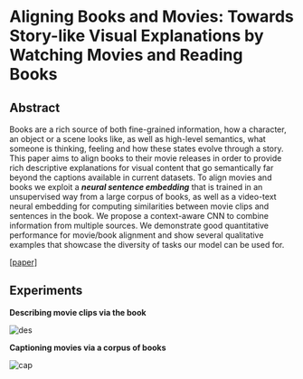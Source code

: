 # Aligning Books and Movies: Towards Story-like Visual Explanations by Watching Movies and Reading Books



## Abstract

Books are a rich source of both fine-grained information, how a character, an object or a scene looks like, as well as high-level semantics, what someone is thinking, feeling and how these states evolve through a story. This paper aims to align books to their movie releases in order to provide rich descriptive explanations for visual content that go semantically far beyond the captions available in current datasets. To align movies and books we exploit a ***neural sentence embedding*** that is trained in an unsupervised way from a large corpus of books, as well as a video-text neural embedding for computing similarities between movie clips and sentences in the book. We propose a context-aware CNN to combine information from multiple sources. We demonstrate good quantitative performance for movie/book alignment and show several qualitative examples that showcase the diversity of tasks our model can be used for.

[[paper]](https://arxiv.org/pdf/1506.06724.pdf)



## Experiments

**Describing movie clips via the book**

![des](https://github.com/antony0621/Videos-Publications-Collection/blob/master/pics/Movies-Books/describing.png)

**Captioning movies via a corpus of books**

![cap](https://github.com/antony0621/Videos-Publications-Collection/blob/master/pics/Movies-Books/caption.png)